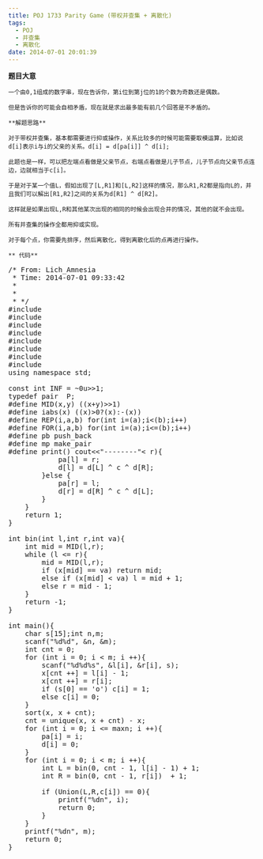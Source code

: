 ```yaml
---
title: POJ 1733 Parity Game (带权并查集 + 离散化)
tags:
  - POJ
  - 并查集
  - 离散化
date: 2014-07-01 20:01:39
---
```


**题目大意**

	一个由0,1组成的数字串，现在告诉你，第i位到第j位的1的个数为奇数还是偶数。

	但是告诉你的可能会自相矛盾，现在就是求出最多能有前几个回答是不矛盾的。

	**解题思路**

	对于带权并查集，基本都需要进行抑或操作，关系比较多的时候可能需要取模运算，比如说d[i]表示i与i的父亲的关系。d[i] = d[pa[i]] ^ d[i];

	此题也是一样，可以把左端点看做是父亲节点，右端点看做是儿子节点，儿子节点向父亲节点连边，边就相当于c[i]。

	于是对于某一个值L，假如出现了[L,R1]和[L,R2]这样的情况，那么R1,R2都是指向L的，并且我们可以解出[R1,R2]之间的关系为d[R1] ^ d[R2]。

	这样就是如果出现L,R和其他某次出现的相同的时候会出现合并的情况，其他的就不会出现。

	所有并查集的操作全都用抑或实现。

	对于每个点，你需要先排序，然后离散化，得到离散化后的点再进行操作。

	** 代码**

<pre class="brush:cpp">
/* From: Lich_Amnesia
 * Time: 2014-07-01 09:33:42
 *
 *
 * */
#include <iostream>
#include <cstdio>
#include <algorithm>
#include <cstring>
#include <cmath>
#include <queue>
#include <set>
#include <vector>
using namespace std;

const int INF = ~0u>>1;
typedef pair <int,int> P;
#define MID(x,y) ((x+y)>>1)
#define iabs(x) ((x)>0?(x):-(x))
#define REP(i,a,b) for(int i=(a);i<(b);i++)
#define FOR(i,a,b) for(int i=(a);i<=(b);i++)
#define pb push_back
#define mp make_pair
#define print() cout<<"--------"<<endl
#define maxn 22222
int pa[maxn],d[maxn];
int l[maxn],r[maxn],x[maxn],c[maxn];

int find(int x){
	if (pa[x] == x) return x;
	int ret = find(pa[x]);
	d[x] ^= d[pa[x]];
	pa[x] = ret;
	return ret;
}

bool Union(int L,int R,int c){
	int l = find(L);
	int r = find(R);
	if (l == r){
		return ((d[L] ^ d[R]) == c);
	}else {
		if (l > r){
			pa[l] = r;
			d[l] = d[L] ^ c ^ d[R]; 
		}else {
			pa[r] = l;
			d[r] = d[R] ^ c ^ d[L];
		}
	}
	return 1;
}

int bin(int l,int r,int va){
	int mid = MID(l,r);
	while (l <= r){
		mid = MID(l,r);
		if (x[mid] == va) return mid;
		else if (x[mid] < va) l = mid + 1;
		else r = mid - 1;
	}
	return -1;
}

int main(){
	char s[15];int n,m;
	scanf("%d%d", &n, &m);
	int cnt = 0;
	for (int i = 0; i < m; i ++){
		scanf("%d%d%s", &l[i], &r[i], s);
		x[cnt ++] = l[i] - 1;
		x[cnt ++] = r[i];
		if (s[0] == 'o') c[i] = 1;
		else c[i] = 0;
	}
	sort(x, x + cnt);
	cnt = unique(x, x + cnt) - x;
	for (int i = 0; i <= maxn; i ++){
		pa[i] = i;
		d[i] = 0;
	}
	for (int i = 0; i < m; i ++){
		int L = bin(0, cnt - 1, l[i] - 1) + 1;
		int R = bin(0, cnt - 1, r[i])  + 1;

		if (Union(L,R,c[i]) == 0){
			printf("%dn", i);
			return 0;
		}
	}
	printf("%dn", m);
	return 0;
}
</pre>

	 

	 